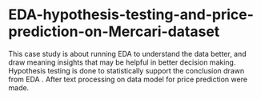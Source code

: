 # EDA-hypothesis-testing-and-price-prediction-on-Mercari-dataset
This case study is about running EDA to understand the data better, and draw meaning insights that may be helpful in better decision making. Hypothesis testing is done to statistically support the conclusion drawn from EDA . After text processing on data model for price prediction were made. 
